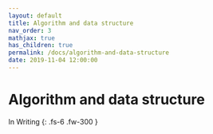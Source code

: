 ```yaml
---
layout: default
title: Algorithm and data structure
nav_order: 3
mathjax: true
has_children: true
permalink: /docs/algorithm-and-data-structure
date: 2019-11-04 12:00:00
---
```


# Algorithm and data structure

In Writing
{: .fs-6 .fw-300 }
